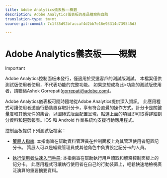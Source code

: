 ```yaml
---
title: Adobe Analytics儀表板——概觀
description: Adobe Analytics儀表板的產品檔案與自助
translation-type: tm+mt
source-git-commit: 7c1f35d92bfaccaf4d2bb7e16e93314d739545d3

---
```



# Adobe Analytics儀表板——概觀

>[!IMPORTANT]
>
>Adobe Analytics控制面板未發行，僅適用於受邀客戶的測試版測試。 本檔案僅供測試版使用者使用，不代表功能的完整功能。 如果您想成為此>功能的測試版使用者，請聯絡Ashok Gorrepati(gorrepati@adobe.com)。

Adobe Analytics儀表板可隨時隨地從Adobe Analytics提供深入資訊。 此應用程式可讓使用者透過行動裝置存取計分卡，享有符合直覺的操作方式。計分卡是關鍵量度和其他元件的集合，以圖磚式版面配置呈現，點選上面的項目即可取得詳細劃分資料和趨勢報表。iOS 和 Android 作業系統均支援行動應用程式。

控制面板提供下列測試版檔案：

* [策展人指南](https://docs.adobe.com/content/help/zh-Hant/analytics/analyze/mobapp/curator.translate.html): 本指南旨在幫助資料管理員在控制面板上為其管理使用者配置記分卡。 策展人可以是組織管理員或其他角色中負責設定記分卡的人員。

* [執行使用者快速入門手冊](https://docs.adobe.com/content/help/zh-Hant/analytics/analyze/mobapp/executive.html): 本指南旨在幫助執行用戶讀取和解釋控制面板上的記分卡。 此應用程式可讓執行使用者在自己的行動裝置上，輕鬆快速地檢視廣泛演算的重要摘要資料。
